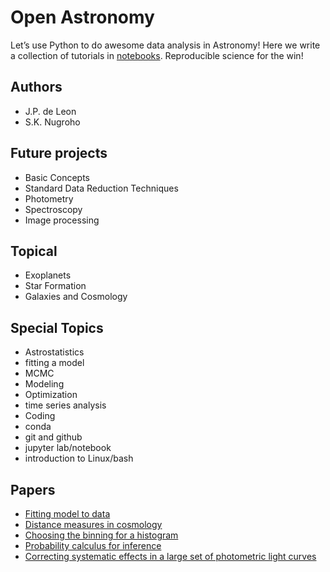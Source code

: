 <!--This document is written is [markdown (.md) format](https://github.com/adam-p/markdown-here/wiki/Markdown-Cheatsheet). Edit this first before editing editing the README.md of our github page.
-->

# Open Astronomy
Let’s use Python to do awesome data analysis in Astronomy!
Here we write a collection of tutorials in [notebooks](http://jupyter.org/).
Reproducible science for the win!

## Authors
* J.P. de Leon
* S.K. Nugroho 

## Future projects
* Basic Concepts
* Standard Data Reduction Techniques
 * Photometry
 * Spectroscopy
 * Image processing

## Topical
* Exoplanets
* Star Formation
* Galaxies and Cosmology
 
## Special Topics
* Astrostatistics
 * fitting a model
 * MCMC
 * Modeling
 * Optimization
* time series analysis
* Coding
 * conda 
 * git and github
 * jupyter lab/notebook
 * introduction to Linux/bash

## Papers
* [Fitting model to data](http://adsabs.harvard.edu/cgi-bin/bib_query?arXiv:1008.4686)
* [Distance measures in cosmology](https://arxiv.org/pdf/astro-ph/9905116.pdf)
* [Choosing the binning for a histogram](https://arxiv.org/pdf/0807.4820.pdf)
* [Probability calculus for inference](https://arxiv.org/pdf/1205.4446.pdf)
* [Correcting systematic effects in a large set of photometric light curves](http://adsabs.harvard.edu/cgi-bin/bib_query?arXiv:astro-ph/0502056)




